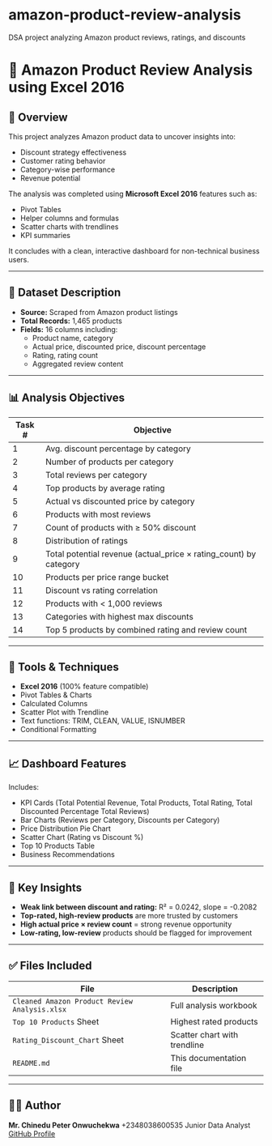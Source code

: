 # amazon-product-review-analysis
DSA project analyzing Amazon product reviews, ratings, and discounts
# 🛒 Amazon Product Review Analysis using Excel 2016

## 📍 Overview

This project analyzes Amazon product data to uncover insights into:
- Discount strategy effectiveness
- Customer rating behavior
- Category-wise performance
- Revenue potential

The analysis was completed using **Microsoft Excel 2016** features such as:
- Pivot Tables
- Helper columns and formulas
- Scatter charts with trendlines
- KPI summaries

It concludes with a clean, interactive dashboard for non-technical business users.

---

## 🧾 Dataset Description

- **Source:** Scraped from Amazon product listings  
- **Total Records:** 1,465 products  
- **Fields:** 16 columns including:
  - Product name, category
  - Actual price, discounted price, discount percentage
  - Rating, rating count
  - Aggregated review content

---

## 📊 Analysis Objectives

| Task # | Objective |
|--------|-----------|
| 1 | Avg. discount percentage by category |
| 2 | Number of products per category |
| 3 | Total reviews per category |
| 4 | Top products by average rating |
| 5 | Actual vs discounted price by category |
| 6 | Products with most reviews |
| 7 | Count of products with ≥ 50% discount |
| 8 | Distribution of ratings |
| 9 | Total potential revenue (actual_price × rating_count) by category |
| 10 | Products per price range bucket |
| 11 | Discount vs rating correlation |
| 12 | Products with < 1,000 reviews |
| 13 | Categories with highest max discounts |
| 14 | Top 5 products by combined rating and review count |

---

## 🔧 Tools & Techniques

- **Excel 2016** (100% feature compatible)
- Pivot Tables & Charts
- Calculated Columns
- Scatter Plot with Trendline
- Text functions: TRIM, CLEAN, VALUE, ISNUMBER
- Conditional Formatting

---

## 📈 Dashboard Features

Includes:
- KPI Cards (Total Potential Revenue, Total Products, Total Rating, Total Discounted Percentage Total Reviews)
- Bar Charts (Reviews per Category, Discounts per Category)
- Price Distribution Pie Chart
- Scatter Chart (Rating vs Discount %)
- Top 10 Products Table
- Business Recommendations

---

## 📌 Key Insights

- **Weak link between discount and rating:** R² = 0.0242, slope = -0.2082
- **Top-rated, high-review products** are more trusted by customers
- **High actual price × review count** = strong revenue opportunity
- **Low-rating, low-review** products should be flagged for improvement

---

## ✅ Files Included

| File | Description |
|------|-------------|
| `Cleaned Amazon Product Review Analysis.xlsx` | Full analysis workbook |
| `Top 10 Products` Sheet | Highest rated products |
| `Rating_Discount_Chart` Sheet | Scatter chart with trendline |
| `README.md` | This documentation file |

---

## 🧑‍💼 Author

**Mr. Chinedu Peter Onwuchekwa** 
+2348038600535
Junior Data Analyst  
[GitHub Profile](#)

